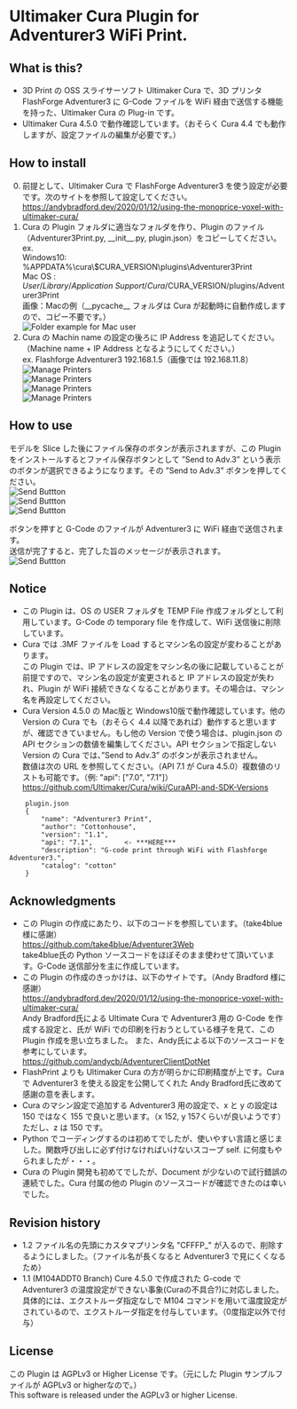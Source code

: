# Ultimaker Cura Plugin for Adventurer3 WiFi Print.

## What is this?
- 3D Print の OSS スライサーソフト Ultimaker Cura で、3D プリンタ FlashForge Adventurer3 に G-Code ファイルを WiFi 経由で送信する機能を持った、Ultimaker Cura の Plug-in です。
- Ultimaker Cura 4.5.0 で動作確認しています。（おそらく Cura 4.4 でも動作しますが、設定ファイルの編集が必要です。）


## How to install
0. 前提として、Ultimaker Cura で FlashForge Adventurer3 を使う設定が必要です。次のサイトを参照して設定してください。
   https://andybradford.dev/2020/01/12/using-the-monoprice-voxel-with-ultimaker-cura/
1. Cura の Plugin フォルダに適当なフォルダを作り、Plugin のファイル（Adventurer3Print.py, \_\_init\_\_.py, plugin.json）をコピーしてください。  
   ex.  
   Windows10: %APPDATA%\cura\\$CURA_VERSION\plugins\Adventurer3Print  
   Mac OS   : $User/Library/Application\ Support/Cura/$CURA_VERSION/plugins/Adventurer3Print  
画像：Macの例（\_\_pycache\_\_ フォルダは Cura が起動時に自動作成しますので、コピー不要です。）  
![Folder example for Mac user](../image/image/Folder.png)  
2. Cura の Machin name の設定の後ろに IP Address を追記してください。（Machine name + IP Address となるようにしてください。）  
   ex. Flashforge Adventurer3 192.168.1.5（画像では 192.168.11.8）  
![Manage Printers](../image/image/ManagePrinters01.png)  
![Manage Printers](../image/image/ManagePrinters02.png)  
![Manage Printers](../image/image/ManagePrinters03.png)  
![Manage Printers](../image/image/ManagePrinters04.png)  


## How to use
モデルを Slice した後にファイル保存のボタンが表示されますが、この Plugin をインストールするとファイル保存ボタンとして ”Send to Adv.3” という表示のボタンが選択できるようになります。その ”Send to Adv.3” ボタンを押してください。  
![Send Buttton](../image/image/SendButton01.png)  
![Send Buttton](../image/image/SendButton02.png)  
![Send Buttton](../image/image/SendButton03.png)  

ボタンを押すと G-Code のファイルが Adventurer3 に WiFi 経由で送信されます。  
送信が完了すると、完了した旨のメッセージが表示されます。  
![Send Buttton](../image/image/SendButton04.png)  


## Notice
- この Plugin は、OS の USER フォルダを TEMP File 作成フォルダとして利用しています。G-Code の temporary file を作成して、WiFi 送信後に削除しています。
- Cura では .3MF ファイルを Load するとマシン名の設定が変わることがあります。  
この Plugin では、IP アドレスの設定をマシン名の後に記載していることが前提ですので、マシン名の設定が変更されると IP アドレスの設定が失われ、Plugin が WiFi 接続できなくなることがあります。その場合は、マシン名を再設定してください。
- Cura Version 4.5.0 の Mac版と Windows10版で動作確認しています。他の Version の Cura  でも（おそらく 4.4 以降であれば）動作すると思いますが、確認できていません。もし他の Version で使う場合は、plugin.json の API セクションの数値を編集してください。API セクションで指定しない Version の Cura では、”Send to Adv.3” のボタンが表示されません。  
数値は次の URL を参照してください。（API 7.1 が Cura 4.5.0）複数値のリストも可能です。（例: "api": ["7.0", "7.1"]）  
https://github.com/Ultimaker/Cura/wiki/CuraAPI-and-SDK-Versions  

```
    plugin.json
    {  
        "name": "Adventurer3 Print",  
        "author": "Cottonhouse",  
        "version": "1.1",  
        "api": "7.1",        <- ***HERE***  
        "description": "G-code print through WiFi with Flashforge Adventurer3.",  
        "catalog": "cotton"  
    }
```  


## Acknowledgments
- この Plugin の作成にあたり、以下のコードを参照しています。（take4blue 様に感謝）  
https://github.com/take4blue/Adventurer3Web  
take4blue氏の Python ソースコードをほぼそのまま使わせて頂いています。G-Code 送信部分を主に作成しています。
- この Plugin の作成のきっかけは、以下のサイトです。（Andy Bradford 様に感謝）  
https://andybradford.dev/2020/01/12/using-the-monoprice-voxel-with-ultimaker-cura/  
Andy Bradford氏による Ultimate Cura で Adventurer3 用の G-Code を作成する設定と、氏が WiFi での印刷を行おうとしている様子を見て、この Plugin 作成を思い立ちました。
また、Andy氏による以下のソースコードを参考にしています。  
https://github.com/andycb/AdventurerClientDotNet  
- FlashPrint よりも Ultimaker Cura の方が明らかに印刷精度が上です。Cura で Adventurer3 を使える設定を公開してくれた Andy Bradford氏に改めて感謝の意を表します。
- Cura のマシン設定で追加する Adventurer3 用の設定で、x と y の設定は 150 ではなく 155 で良いと思います。（x 152, y 157くらいが良いようです）ただし、z は 150 です。
- Python でコーディングするのは初めてでしたが、使いやすい言語と感じました。関数呼び出しに必ず付けなければいけないスコープ self. に何度もやられましたが・・・。
- Cura の Plugin 開発も初めてでしたが、Document が少ないので試行錯誤の連続でした。Cura 付属の他の Plugin のソースコードが確認できたのは幸いでした。  

## Revision history
- 1.2 ファイル名の先頭にカスタマプリンタ名 "CFFFP_" が入るので、削除するようにしました。（ファイル名が長くなると Adventurer3 で見にくくなるため）
- 1.1 (M104ADDT0 Branch) Cure 4.5.0 で作成された G-code で Adventurer3 の温度設定ができない事象(Curaの不具合?)に対応しました。
  具体的には、エクストルーダ指定なしで M104 コマンドを用いて温度設定がされているので、エクストルーダ指定を付与しています。（0度指定以外で付与） 

## License
この Plugin は AGPLv3 or Higher License です。（元にした Plugin サンプルファイルが AGPLv3 or higherなので。）  
This software is released under the AGPLv3 or higher License.  

